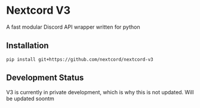 # Nextcord V3

A fast modular Discord API wrapper written for python

## Installation

`pip install git+https://github.com/nextcord/nextcord-v3`

## Development Status

V3 is currently in private development, which is why this is not updated. Will be updated soontm
